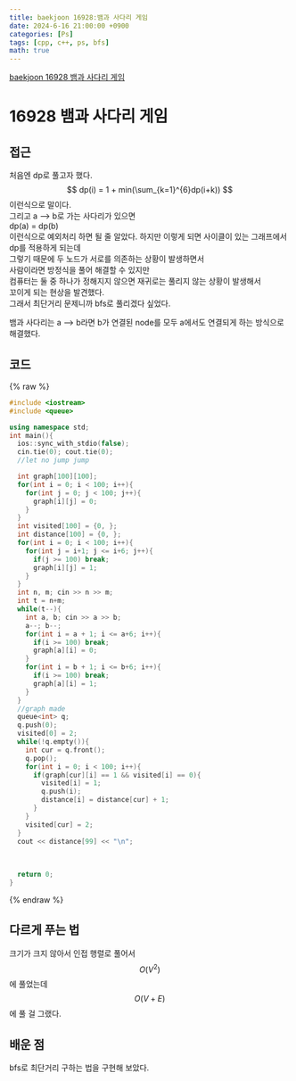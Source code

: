 ```yaml
---
title: baekjoon 16928:뱀과 사다리 게임
date: 2024-6-16 21:00:00 +0900
categories: [Ps]
tags: [cpp, c++, ps, bfs]
math: true
---
```


[baekjoon 16928 뱀과 사다리 게임](https://www.acmicpc.net/problem/16928)

# 16928 뱀과 사다리 게임


## 접근
처음엔 dp로 풀고자 했다.
$$  
dp(i) = 1 + min(\sum_{k=1}^{6}dp(i+k))
$$
이런식으로 말이다.  
그리고 a --> b로 가는 사다리가 있으면  
dp(a) = dp(b)  
이런식으로 예외처리 하면 될 줄 알았다.
하지만 이렇게 되면 사이클이 있는 그래프에서 dp를 적용하게 되는데  
그렇기 때문에 두 노드가 서로를 의존하는 상황이 발생하면서  
사람이라면 방정식을 풀어 해결할 수 있지만  
컴퓨터는 둘 중 하나가 정해지지 않으면 재귀로는 풀리지 않는 상황이 발생해서  
꼬이게 되는 현상을 발견했다.  
그래서 최단거리 문제니까 bfs로 풀리겠다 싶었다.  

뱀과 사다리는 a --> b라면 b가 연결된 node를 모두 a에서도 연결되게 하는 방식으로 해결했다.

## 코드
{% raw %}
```cpp
#include <iostream>
#include <queue>

using namespace std;
int main(){
  ios::sync_with_stdio(false);
  cin.tie(0); cout.tie(0);
  //let no jump jump

  int graph[100][100];
  for(int i = 0; i < 100; i++){
    for(int j = 0; j < 100; j++){
      graph[i][j] = 0;
    }
  }
  int visited[100] = {0, };
  int distance[100] = {0, };
  for(int i = 0; i < 100; i++){
    for(int j = i+1; j <= i+6; j++){
      if(j >= 100) break;
      graph[i][j] = 1;
    }
  }
  int n, m; cin >> n >> m;
  int t = n+m;
  while(t--){
    int a, b; cin >> a >> b;
    a--; b--;
    for(int i = a + 1; i <= a+6; i++){
      if(i >= 100) break;
      graph[a][i] = 0;
    }
    for(int i = b + 1; i <= b+6; i++){
      if(i >= 100) break;
      graph[a][i] = 1;
    }
  }
  //graph made
  queue<int> q;
  q.push(0);
  visited[0] = 2;
  while(!q.empty()){
    int cur = q.front();
    q.pop();
    for(int i = 0; i < 100; i++){
      if(graph[cur][i] == 1 && visited[i] == 0){
        visited[i] = 1;
        q.push(i);
        distance[i] = distance[cur] + 1;
      }
    }
    visited[cur] = 2;
  }
  cout << distance[99] << "\n";
  
  
  
  return 0;
}
```
{% endraw %}
 
## 다르게 푸는 법
크기가 크지 않아서 인접 행렬로 풀어서 $$O(V^2)$$에 풀었는데  
$$O(V+E)$$에 풀 걸 그랬다.

## 배운 점
bfs로 최단거리 구하는 법을 구현해 보았다.

